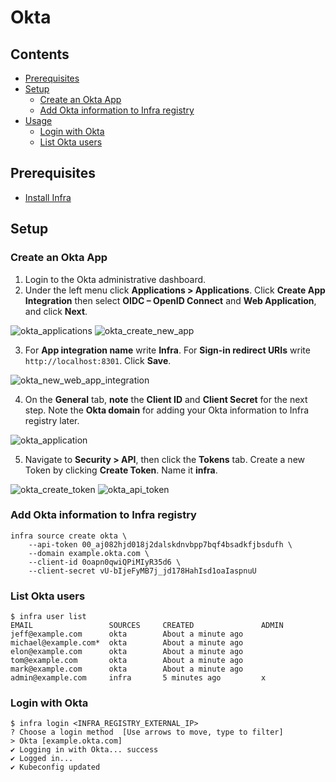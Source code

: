 # Okta

## Contents

* [Prerequisites](#prerequisites)
* [Setup](#setup)
    * [Create an Okta App](#create-an-okta-app)
    * [Add Okta information to Infra registry](#add-okta-information-to-infra-registry)
* [Usage](#usage)
    * [Login with Okta](#log-in-with-okta)
    * [List Okta users](#list-okta-users)

## Prerequisites

* [Install Infra](../README.md#install)

## Setup

### Create an Okta App 

1. Login to the Okta administrative dashboard.
2. Under the left menu click **Applications > Applications**. Click **Create App Integration** then select **OIDC – OpenID Connect** and **Web Application**, and click **Next**.

![okta_applications](https://user-images.githubusercontent.com/5853428/124651126-67c9e780-de4f-11eb-98bd-def34bea95fd.png)
![okta_create_new_app](https://user-images.githubusercontent.com/5853428/124651919-60efa480-de50-11eb-9cb8-226f1c225191.png)

3. For **App integration name** write **Infra**. For **Sign-in redirect URIs** write `http://localhost:8301`. Click **Save**.

![okta_new_web_app_integration](https://user-images.githubusercontent.com/5853428/124652225-b88e1000-de50-11eb-8da3-36af6ba28bd8.png)

4. On the **General** tab, **note** the **Client ID** and **Client Secret** for the next step. Note the **Okta domain** for adding your Okta information to Infra registry later.

![okta_application](https://user-images.githubusercontent.com/5853428/125355241-a3febb80-e319-11eb-8fc6-84df2509f621.png)

5. Navigate to **Security > API**, then click the **Tokens** tab. Create a new Token by clicking **Create Token**. Name it **infra**.

![okta_create_token](https://user-images.githubusercontent.com/5853428/124652451-0276f600-de51-11eb-9d22-92262de76371.png)
![okta_api_token](https://user-images.githubusercontent.com/5853428/124652864-787b5d00-de51-11eb-81d8-e503babfdbca.png)

### Add Okta information to Infra registry

```
infra source create okta \
    --api-token 00_aj082hjd018j2dalskdnvbpp7bqf4bsadkfjbsdufh \
    --domain example.okta.com \
    --client-id 0oapn0qwiQPiMIyR35d6 \
    --client-secret vU-bIjeFyMB7j_jd178HahIsd1oaIaspnuU
```

### List Okta users

```
$ infra user list
EMAIL              	  SOURCES	  CREATED               ADMIN
jeff@example.com  	  okta    	  About a minute ago
michael@example.com*  okta    	  About a minute ago
elon@example.com   	  okta    	  About a minute ago
tom@example.com    	  okta    	  About a minute ago
mark@example.com   	  okta    	  About a minute ago
admin@example.com     infra       5 minutes ago         x
```

### Login with Okta

```
$ infra login <INFRA_REGISTRY_EXTERNAL_IP>
? Choose a login method  [Use arrows to move, type to filter]
> Okta [example.okta.com]
✔ Logging in with Okta... success
✔ Logged in...
✔ Kubeconfig updated
```
